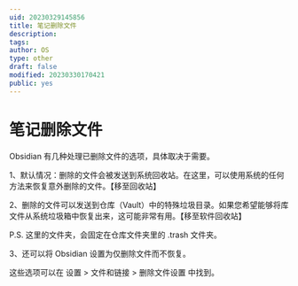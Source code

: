 ```yaml
---
uid: 20230329145856
title: 笔记删除文件
description: 
tags: 
author: OS
type: other
draft: false
modified: 20230330170421
public: yes
---
```


# 笔记删除文件

Obsidian 有几种处理已删除文件的选项，具体取决于需要。

1、默认情况：删除的文件会被发送到系统回收站。在这里，可以使用系统的任何方法来恢复意外删除的文件。【移至回收站】

2、删除的文件可以发送到仓库（Vault）中的特殊垃圾目录。如果您希望能够将库文件从系统垃圾箱中恢复出来，这可能非常有用。【移至软件回收站】

P.S. 这里的文件夹，会固定在仓库文件夹里的 .trash 文件夹。

3、还可以将 Obsidian 设置为仅删除文件而不恢复。

这些选项可以在 设置 > 文件和链接 > 删除文件设置 中找到。